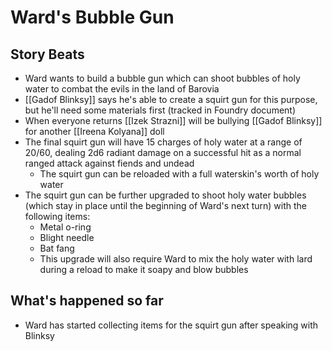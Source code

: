 # Ward's Bubble Gun
## Story Beats
* Ward wants to build a bubble gun which can shoot bubbles of holy water to combat the evils in the land of Barovia
* [[Gadof Blinksy]] says he's able to create a squirt gun for this purpose, but he'll need some materials first (tracked in Foundry document)
* When everyone returns [[Izek Strazni]] will be bullying [[Gadof Blinksy]] for another [[Ireena Kolyana]] doll
* The final squirt gun will have 15 charges of holy water at a range of 20/60, dealing 2d6 radiant damage on a successful hit as a normal ranged attack against fiends and undead
  * The squirt gun can be reloaded with a full waterskin's worth of holy water
* The squirt gun can be further upgraded to shoot holy water bubbles (which stay in place until the beginning of Ward's next turn) with the following items:
  * Metal o-ring
  * Blight needle
  * Bat fang
  * This upgrade will also require Ward to mix the holy water with lard during a reload to make it soapy and blow bubbles
## What's happened so far
* Ward has started collecting items for the squirt gun after speaking with Blinksy